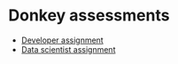 # Donkey assessments

* [Developer assignment](developer-assignment.md)
* [Data scientist assignment](data-scientist-assignment.md)
